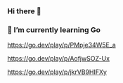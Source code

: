 ### Hi there 👋
### 🌱 I’m currently learning Go
https://go.dev/play/p/PMpje34W5E_a

https://go.dev/play/p/AofjwSOZ-Ux

https://go.dev/play/p/jkrVB9HIFXy

<!--
**Mestre-Zigui/Mestre-Zigui** is a ✨ _special_ ✨ repository because its `README.md` (this file) appears on your GitHub profile.

Here are some ideas to get you started:

### 🔭 I’m currently working on nothing
- 🌱 I’m currently learning go
- 👯 I’m looking to collaborate on ...
- 🤔 I’m looking for help with ...
- 💬 Ask me about ...
- 📫 How to reach me: ...
- 😄 Pronouns: ...
- ⚡ Fun fact: ...
-->
